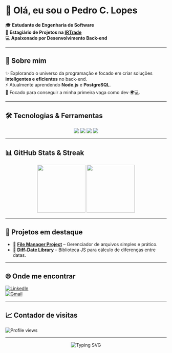 # 👋 Olá, eu sou o Pedro C. Lopes  

🎓 **Estudante de Engenharia de Software**  
💼 **Estagiário de Projetos na [IRTrade](https://www.irtrade.com.br/)**  
💻 **Apaixonado por Desenvolvimento Back-end**  

---

## 🚀 Sobre mim
✨ Explorando o universo da programação e focado em criar soluções **inteligentes e eficientes** no back-end.  
⚡ Atualmente aprendendo **Node.js** e **PostgreSQL**.  
🎯 Focado para conseguir a minha primeira vaga como dev 🌍💻.  

---

## 🛠️ Tecnologias & Ferramentas
<p align="center">
  <img src="https://img.shields.io/badge/Node.js-FF0000?style=for-the-badge&logo=node.js&logoColor=white" />
  <img src="https://img.shields.io/badge/PostgreSQL-B22222?style=for-the-badge&logo=postgresql&logoColor=white" />
  <img src="https://img.shields.io/badge/JavaScript-DC143C?style=for-the-badge&logo=javascript&logoColor=white" />
  <img src="https://img.shields.io/badge/Git-8B0000?style=for-the-badge&logo=git&logoColor=white" />
</p>

---

## 📊 GitHub Stats & Streak
<p align="center">
  <img src="https://github-readme-stats.vercel.app/api?username=pedooor013&show_icons=true&theme=radical&title_color=FF0000&icon_color=FF4500&text_color=ffffff&bg_color=0d1117" height="150"/>
  <img src="https://streak-stats.demolab.com?user=pedooor013&theme=radical&fire=FF0000&ring=FF4500&currStreakLabel=ffffff&background=0d1117" height="150"/>
</p>

---

## 📂 Projetos em destaque
- 🔗 [**File Manager Project**](https://github.com/pedooor013/file-manager-project) – Gerenciador de arquivos simples e prático.  
- 🔗 [**Diff-Date Library**](https://github.com/pedooor013/diff-date-library) – Biblioteca JS para cálculo de diferenças entre datas.  

---

## 🌐 Onde me encontrar
[![LinkedIn](https://img.shields.io/badge/LinkedIn-FF0000?style=for-the-badge&logo=linkedin&logoColor=white)](https://www.linkedin.com/in/pedrolopesprog013)  
[![Gmail](https://img.shields.io/badge/Gmail-B22222?style=for-the-badge&logo=gmail&logoColor=white)](mailto:pedrolopes.programador013@gmail.com)

<!--
## 🐍 Minhas contribuições
![Snake animation](https://raw.githubusercontent.com/pedooor013/pedooor013/output/snake.svg)
-->
---

## 📈 Contador de visitas
![Profile views](https://komarev.com/ghpvc/?username=pedooor013&color=red&style=flat-square)

---

<p align="center">
  <img src="https://readme-typing-svg.herokuapp.com?font=Fira+Code&size=22&pause=1000&color=FF0000&center=true&vCenter=true&width=500&lines=Bem-vindo+ao+meu+GitHub!;Explorando+o+mundo+do+Back-end;Sempre+aprendendo+e+evoluindo!;Let's+Code+🔥" alt="Typing SVG" />
</p>
